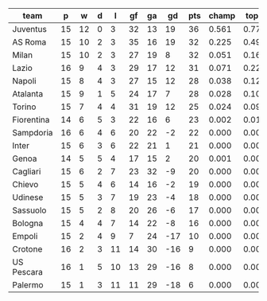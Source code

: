 |    team    | p  | w  | d | l  | gf | ga | gd  | pts | champ | top2  | top3  | top4  |  5-7  | bot4  | bot3  | bot2  |
|------------|----|----|---|----|----|----|-----|-----|-------|-------|-------|-------|-------|-------|-------|-------|
| Juventus   | 15 | 12 | 0 |  3 | 32 | 13 |  19 |  36 | 0.561 | 0.778 | 0.886 | 0.942 | 0.054 | 0.000 | 0.000 | 0.000|
| AS Roma    | 15 | 10 | 2 |  3 | 35 | 16 |  19 |  32 | 0.225 | 0.496 | 0.681 | 0.805 | 0.168 | 0.000 | 0.000 | 0.000|
| Milan      | 15 | 10 | 2 |  3 | 27 | 19 |   8 |  32 | 0.051 | 0.165 | 0.315 | 0.468 | 0.390 | 0.000 | 0.000 | 0.000|
| Lazio      | 16 |  9 | 4 |  3 | 29 | 17 |  12 |  31 | 0.071 | 0.220 | 0.395 | 0.567 | 0.343 | 0.000 | 0.000 | 0.000|
| Napoli     | 15 |  8 | 4 |  3 | 27 | 15 |  12 |  28 | 0.038 | 0.124 | 0.248 | 0.397 | 0.415 | 0.000 | 0.000 | 0.000|
| Atalanta   | 15 |  9 | 1 |  5 | 24 | 17 |   7 |  28 | 0.028 | 0.107 | 0.229 | 0.372 | 0.436 | 0.000 | 0.000 | 0.000|
| Torino     | 15 |  7 | 4 |  4 | 31 | 19 |  12 |  25 | 0.024 | 0.092 | 0.195 | 0.326 | 0.437 | 0.000 | 0.000 | 0.000|
| Fiorentina | 14 |  6 | 5 |  3 | 22 | 16 |   6 |  23 | 0.002 | 0.011 | 0.030 | 0.069 | 0.267 | 0.003 | 0.001 | 0.000|
| Sampdoria  | 16 |  6 | 4 |  6 | 20 | 22 |  -2 |  22 | 0.000 | 0.002 | 0.004 | 0.012 | 0.110 | 0.012 | 0.003 | 0.000|
| Inter      | 15 |  6 | 3 |  6 | 22 | 21 |   1 |  21 | 0.000 | 0.001 | 0.002 | 0.008 | 0.079 | 0.025 | 0.006 | 0.002|
| Genoa      | 14 |  5 | 5 |  4 | 17 | 15 |   2 |  20 | 0.001 | 0.003 | 0.009 | 0.022 | 0.155 | 0.010 | 0.003 | 0.001|
| Cagliari   | 15 |  6 | 2 |  7 | 23 | 32 |  -9 |  20 | 0.000 | 0.000 | 0.002 | 0.004 | 0.043 | 0.056 | 0.018 | 0.005|
| Chievo     | 15 |  5 | 4 |  6 | 14 | 16 |  -2 |  19 | 0.000 | 0.001 | 0.002 | 0.005 | 0.051 | 0.032 | 0.009 | 0.003|
| Udinese    | 15 |  5 | 3 |  7 | 19 | 23 |  -4 |  18 | 0.000 | 0.000 | 0.001 | 0.002 | 0.026 | 0.077 | 0.027 | 0.010|
| Sassuolo   | 15 |  5 | 2 |  8 | 20 | 26 |  -6 |  17 | 0.000 | 0.000 | 0.001 | 0.001 | 0.017 | 0.107 | 0.041 | 0.013|
| Bologna    | 15 |  4 | 4 |  7 | 14 | 22 |  -8 |  16 | 0.000 | 0.000 | 0.000 | 0.001 | 0.012 | 0.150 | 0.057 | 0.020|
| Empoli     | 15 |  2 | 4 |  9 |  7 | 24 | -17 |  10 | 0.000 | 0.000 | 0.000 | 0.000 | 0.000 | 0.832 | 0.608 | 0.366|
| Crotone    | 16 |  2 | 3 | 11 | 14 | 30 | -16 |   9 | 0.000 | 0.000 | 0.000 | 0.000 | 0.000 | 0.891 | 0.725 | 0.508|
| US Pescara | 16 |  1 | 5 | 10 | 13 | 29 | -16 |   8 | 0.000 | 0.000 | 0.000 | 0.000 | 0.000 | 0.889 | 0.724 | 0.496|
| Palermo    | 15 |  1 | 3 | 11 | 11 | 29 | -18 |   6 | 0.000 | 0.000 | 0.000 | 0.000 | 0.000 | 0.918 | 0.778 | 0.575|
